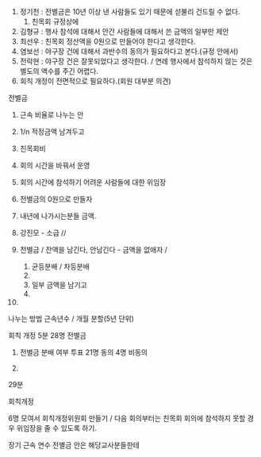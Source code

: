 
1. 정기천 : 전별금은 10년 이상 낸 사람들도 있기 때문에 섣불리 건드릴 수 없다. 
	1. 친목회 규정상에
2. 김형규 : 행사 참석에 대해서 안간 사람들에 대해서 쓴 금액의 일부만 제안
3. 최선우 : 친목회 정산액을 0원으로 만들어야 한다고 생각한다.
4. 염보선 : 야구장 건에 대해서 과반수의 동의가 필요하다고 본다.(규정 안에서)
5. 전락현 : 야구장 건은 잘못되었다고 생각한다. / 연례 행사에서 참석하지 않는 것은 별도의 액수를 주긴 어렵다.
6. 회칙 개정이 전면적으로 필요하다.(회원 대부분 의견)



전별금
1. 근속 비율로 나누는 안
2. 1/n 적정금액 남겨두고
3. 친목회비
4. 회의 시간을 바꿔서 운영
5. 회의 시간에 참석하기 어려운 사람들에 대한 위임장
6. 전별금의 0원으로 만들자
7. 내년에 나가시는분들 금액.


1. 강진모 - 소급 // 
2. 전별금 / 잔액을 남긴다, 안남긴다 - 금액을 없애자 / 
	1. 균등분배 / 차등분배
	2. 
	3. 일부 금액을 남기고 
	4. 
4. 
나누는 방법
근속년수 / 개월 분할(5년 단위)


회칙 개정 5분 
28명 전별금


1. 전별금 분배 여부 투표
21명 동의
4명 비동의

2. 




29분

회칙개정

6명 모여서 회칙개정위원회 만들기 / 다음 회의부터는 친목회 회의에 참석하지 못할 경우 위임장을 줄 수 있도록 하기.


장기 근속 연수 전별금 안은 해당교사분들한테 

